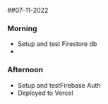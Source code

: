 ##07-11-2022

### Morning

- Setup and test Firestore db
- 

### Afternoon

- Setup and testFirebase Auth
- Deployed to Vercel

